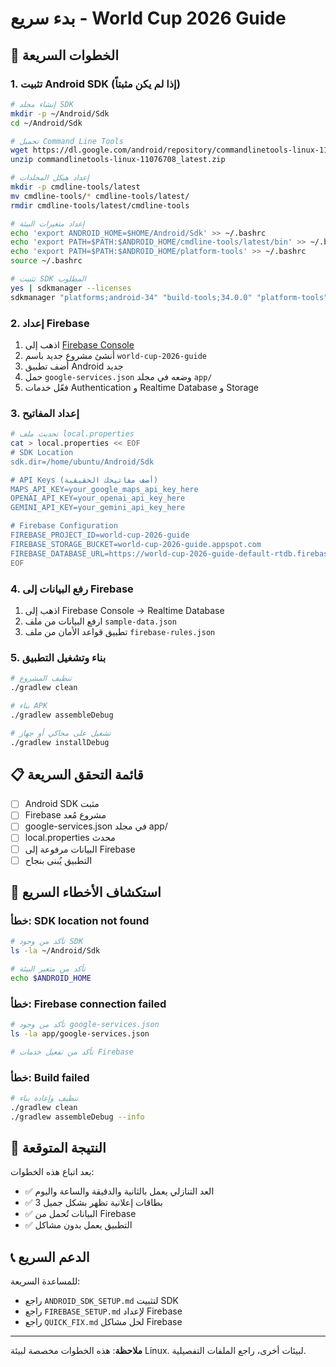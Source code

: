 # بدء سريع - World Cup 2026 Guide

## 🚀 الخطوات السريعة

### 1. تثبيت Android SDK (إذا لم يكن مثبتاً)

```bash
# إنشاء مجلد SDK
mkdir -p ~/Android/Sdk
cd ~/Android/Sdk

# تحميل Command Line Tools
wget https://dl.google.com/android/repository/commandlinetools-linux-11076708_latest.zip
unzip commandlinetools-linux-11076708_latest.zip

# إعداد هيكل المجلدات
mkdir -p cmdline-tools/latest
mv cmdline-tools/* cmdline-tools/latest/
rmdir cmdline-tools/latest/cmdline-tools

# إعداد متغيرات البيئة
echo 'export ANDROID_HOME=$HOME/Android/Sdk' >> ~/.bashrc
echo 'export PATH=$PATH:$ANDROID_HOME/cmdline-tools/latest/bin' >> ~/.bashrc
echo 'export PATH=$PATH:$ANDROID_HOME/platform-tools' >> ~/.bashrc
source ~/.bashrc

# تثبيت SDK المطلوب
yes | sdkmanager --licenses
sdkmanager "platforms;android-34" "build-tools;34.0.0" "platform-tools" "tools"
```

### 2. إعداد Firebase

1. اذهب إلى [Firebase Console](https://console.firebase.google.com/)
2. أنشئ مشروع جديد باسم `world-cup-2026-guide`
3. أضف تطبيق Android جديد
4. حمل `google-services.json` وضعه في مجلد `app/`
5. فعّل خدمات Authentication و Realtime Database و Storage

### 3. إعداد المفاتيح

```bash
# تحديث ملف local.properties
cat > local.properties << EOF
# SDK Location
sdk.dir=/home/ubuntu/Android/Sdk

# API Keys (أضف مفاتيحك الحقيقية)
MAPS_API_KEY=your_google_maps_api_key_here
OPENAI_API_KEY=your_openai_api_key_here
GEMINI_API_KEY=your_gemini_api_key_here

# Firebase Configuration
FIREBASE_PROJECT_ID=world-cup-2026-guide
FIREBASE_STORAGE_BUCKET=world-cup-2026-guide.appspot.com
FIREBASE_DATABASE_URL=https://world-cup-2026-guide-default-rtdb.firebaseio.com
EOF
```

### 4. رفع البيانات إلى Firebase

1. اذهب إلى Firebase Console → Realtime Database
2. ارفع البيانات من ملف `sample-data.json`
3. تطبيق قواعد الأمان من ملف `firebase-rules.json`

### 5. بناء وتشغيل التطبيق

```bash
# تنظيف المشروع
./gradlew clean

# بناء APK
./gradlew assembleDebug

# تشغيل على محاكي أو جهاز
./gradlew installDebug
```

## 📋 قائمة التحقق السريعة

- [ ] Android SDK مثبت
- [ ] Firebase مشروع مُعد
- [ ] google-services.json في مجلد app/
- [ ] local.properties محدث
- [ ] البيانات مرفوعة إلى Firebase
- [ ] التطبيق يُبنى بنجاح

## 🔧 استكشاف الأخطاء السريع

### خطأ: SDK location not found
```bash
# تأكد من وجود SDK
ls -la ~/Android/Sdk

# تأكد من متغير البيئة
echo $ANDROID_HOME
```

### خطأ: Firebase connection failed
```bash
# تأكد من وجود google-services.json
ls -la app/google-services.json

# تأكد من تفعيل خدمات Firebase
```

### خطأ: Build failed
```bash
# تنظيف وإعادة بناء
./gradlew clean
./gradlew assembleDebug --info
```

## 🎯 النتيجة المتوقعة

بعد اتباع هذه الخطوات:
- ✅ العد التنازلي يعمل بالثانية والدقيقة والساعة واليوم
- ✅ 3 بطاقات إعلانية تظهر بشكل جميل
- ✅ البيانات تُحمل من Firebase
- ✅ التطبيق يعمل بدون مشاكل

## 📞 الدعم السريع

للمساعدة السريعة:
- راجع `ANDROID_SDK_SETUP.md` لتثبيت SDK
- راجع `FIREBASE_SETUP.md` لإعداد Firebase
- راجع `QUICK_FIX.md` لحل مشاكل Firebase

---

**ملاحظة**: هذه الخطوات مخصصة لبيئة Linux. لبيئات أخرى، راجع الملفات التفصيلية.